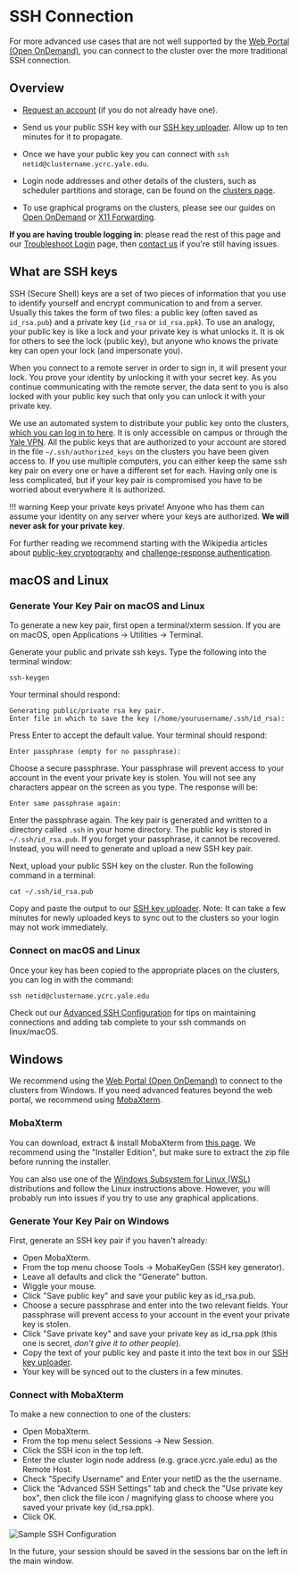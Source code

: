 # SSH Connection

For more advanced use cases that are not well supported by the [Web Portal (Open OnDemand)](/clusters-at-yale/access/ood), you can connect to the cluster over the more traditional SSH connection.

## Overview

* [Request an account](https://research.computing.yale.edu/support/hpc/account-request) (if you do not already have one).

* Send us your public SSH key with our [SSH key uploader](https://sshkeys.ycrc.yale.edu/). Allow up to ten minutes for it to propagate.

* Once we have your public key you can connect with `ssh netid@clustername.ycrc.yale.edu`.

* Login node addresses and other details of the clusters, such as scheduler partitions and storage, can be found on the [clusters page](/clusters).

* To use graphical programs on the clusters, please see our guides on [Open OnDemand](/clusters-at-yale/access/ood) or [X11 Forwarding](../x11).

**If you are having trouble logging in**: please read the rest of this page and our [Troubleshoot Login](/clusters-at-yale/troubleshoot) page, then [contact us](/#get-help) if you're still having issues.

## What are SSH keys

SSH (Secure Shell) keys are a set of two pieces of information that you use to identify yourself and encrypt communication to and from a server. Usually this takes the form of two files: a public key (often saved as `id_rsa.pub`) and a private key (`id_rsa` or `id_rsa.ppk`). To use an analogy, your public key is like a lock and your private key is what unlocks it. It is ok for others to see the lock (public key), but anyone who knows the private key can open your lock (and impersonate you).

When you connect to a remote server in order to sign in, it will present your lock. You prove your identity by unlocking it with your secret key. As you continue communicating with the remote server, the data sent to you is also locked with your public key such that only you can unlock it with your private key.

We use an automated system to distribute your public key onto the clusters, [which you can log in to here](https://sshkeys.ycrc.yale.edu/). It is only accessible on campus or through the [Yale VPN](../vpn). All the public keys that are authorized to your account are stored in the file `~/.ssh/authorized_keys` on the clusters you have been given access to. If you use multiple computers, you can either keep the same ssh key pair on every one or have a different set for each. Having only one is less complicated, but if your key pair is compromised you have to be worried about everywhere it is authorized.

!!! warning
    Keep your private keys private! Anyone who has them can assume your identity on any server where your keys are authorized. **We will never ask for your private key**.

For further reading we recommend starting with the Wikipedia articles about [public-key cryptography](https://en.wikipedia.org/wiki/Public-key_cryptography) and [challenge-response authentication](https://en.wikipedia.org/wiki/Challenge-response_authentication).

## macOS and Linux

### Generate Your Key Pair on macOS and Linux

To generate a new key pair, first open a terminal/xterm session. If you are on macOS, open Applications -> Utilities -> Terminal.

Generate your public and private ssh keys. Type the following into the terminal window:

```
ssh-keygen
```

Your terminal should respond:

```
Generating public/private rsa key pair.
Enter file in which to save the key (/home/yourusername/.ssh/id_rsa):

```

Press Enter to accept the default value. Your terminal should respond:

```
Enter passphrase (empty for no passphrase):
```

Choose a secure passphrase. Your passphrase will prevent access to your account in the event your private key is stolen. You will not see any characters appear on the screen as you type. The response will be:

```
Enter same passphrase again:
```

Enter the passphrase again. The key pair is generated and written to a directory called `.ssh` in your home directory. The public key is stored in `~/.ssh/id_rsa.pub`. If you forget your passphrase, it cannot be recovered. Instead, you will need to generate and upload a new SSH key pair.

Next, upload your public SSH key on the cluster. Run the following command in a terminal:

```
cat ~/.ssh/id_rsa.pub
```

Copy and paste the output to our [SSH key uploader](https://sshkeys.ycrc.yale.edu/). Note: It can take a few minutes for newly uploaded keys to sync out to the clusters so your login may not work immediately.

### Connect on macOS and Linux

Once your key has been copied to the appropriate places on the clusters, you can log in with the command:

```
ssh netid@clustername.ycrc.yale.edu
```

Check out our [Advanced SSH Configuration](../advanced-config) for tips on maintaining connections and adding tab complete to your ssh commands on linux/macOS.

## Windows

We recommend using the [Web Portal (Open OnDemand)](/clusters-at-yale/access/ood) to connect to the clusters from Windows. If you need advanced features beyond the web portal, we recommend using [MobaXterm](https://mobaxterm.mobatek.net/).


### MobaXterm
You can download, extract & install MobaXterm from [this page](https://mobaxterm.mobatek.net/download-home-edition.html). We recommend using the "Installer Edition", but make sure to extract the zip file before running the installer.

You can also use one of the [Windows Subsystem for Linux (WSL)](https://docs.microsoft.com/en-us/windows/wsl/install-win10) distributions and follow the Linux instructions above. However, you will probably run into issues if you try to use any graphical applications.

### Generate Your Key Pair on Windows

First, generate an SSH key pair if you haven't already:

* Open MobaXterm.
* From the top menu choose Tools -> MobaKeyGen (SSH key generator).
* Leave all defaults and click the "Generate" button.
* Wiggle your mouse.
* Click "Save public key" and save your public key as id_rsa.pub.
* Choose a secure passphrase and enter into the two relevant fields. Your passphrase will prevent access to your account in the event your private key is stolen.
* Click "Save private key" and save your private key as id_rsa.ppk (this one is secret, *don't give it to other people*).
* Copy the text of your public key and paste it into the text box in our [SSH key uploader](https://sshkeys.ycrc.yale.edu/).
* Your key will be synced out to the clusters in a few minutes.

### Connect with MobaXterm

To make a new connection to one of the clusters:

* Open MobaXterm.
* From the top menu select Sessions -> New Session.
* Click the SSH icon in the top left.
* Enter the cluster login node address (e.g. grace.ycrc.yale.edu) as the Remote Host.
* Check "Specify Username" and Enter your netID as the the username.
* Click the "Advanced SSH Settings" tab and check the "Use private key box", then click the file icon / magnifying glass to choose where you saved your private key (id_rsa.ppk).
* Click OK.

![Sample SSH Configuration](/img/ssh-connection.png)

In the future, your session should be saved in the sessions bar on the left in the main window.
